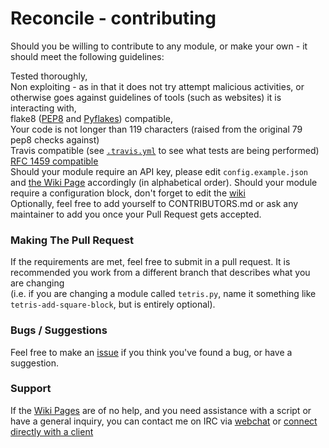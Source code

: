 Reconcile - contributing
========================

Should you be willing to contribute to any module, or make your own - it should meet the following guidelines:  

Tested thoroughly,  
Non exploiting - as in that it does not try attempt malicious activities, or otherwise goes against guidelines of tools (such as websites) it is interacting with,  
flake8 ([PEP8](http://legacy.python.org/dev/peps/pep-0008/) and [Pyflakes](https://pypi.python.org/pypi/pyflakes)) compatible,  
Your code is not longer than 119 characters (raised from the original 79 pep8 checks against)  
Travis compatible (see [`.travis.yml`](.travis.yml) to see what tests are being performed)  
[RFC 1459 compatible](http://tools.ietf.org/html/rfc1459.html)  
Should your module require an API key, please edit `config.example.json` and [the Wiki Page](https://github.com/Zarthus/Reconcile/wiki/API-Keys) accordingly (in alphabetical order).
Should your module require a configuration block, don't forget to edit the [wiki](https://github.com/Zarthus/Reconcile/wiki/Configuring-Reconcile)  
Optionally, feel free to add yourself to CONTRIBUTORS.md or ask any maintainer to add you once your Pull Request gets accepted.

### Making The Pull Request

If the requirements are met, feel free to submit in a pull request. It is recommended you work from a different branch that describes what you are changing  
(i.e. if you are changing a module called `tetris.py`, name it something like `tetris-add-square-block`, but is entirely optional).



### Bugs / Suggestions
Feel free to make an [issue](https://github.com/zarthus/reconcile/issues/new) if you think you've found a bug, or have a suggestion.

### Support

If the [Wiki Pages](https://github.com/Zarthus/Reconcile/wiki) are of no help, and you need assistance with a script or have a general inquiry, you can contact me on IRC via [webchat](https://webchat.esper.net/?channels=zarthus) or [connect directly with a client](irc://irc.esper.net/zarthus)  

